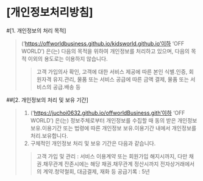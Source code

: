 [개인정보처리방침]
========================

#[1. 개인정보의 처리 목적]
> <OFF WORLD>(‘https://offworldbusiness.github.io/kidsworld.github.io’이하 ‘OFF WORLD’) 은(는) 다음의 목적을 위하여 개인정보를 처리하고 있으며, 다음의 목적 이외의 용도로는 이용하지 않습니다.
>> 고객 가입의사 확인, 고객에 대한 서비스 제공에 따른 본인 식별.인증, 회원자격 유지.관리, 물품 또는 서비스 공급에 따른 금액 결제, 물품 또는 서비스의 공급.배송 등

##[2. 개인정보의 처리 및 보유 기간]
> 1) <OFF WORLD>(‘https://juchoi0632.github.io/offworldBusiness.gith’이하 ‘OFF WORLD’) 은(는) 정보주체로부터 개인정보를 수집할 때 동의 받은 개인정보 보유․이용기간 또는 법령에 따른 개인정보 보유․이용기간 내에서 개인정보를 처리․보유합니다.
> 2) 구체적인 개인정보 처리 및 보유 기간은 다음과 같습니다.
>> 고객 가입 및 관리 : 서비스 이용계약 또는 회원가입 해지시까지, 다만 채권․채무관계 잔존시에는 해당 채권․채무관계 정산시까지
>> 전자상거래에서의 계약․청약철회, 대금결제, 재화 등 공급기록 : 5년 
